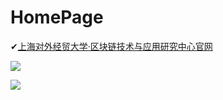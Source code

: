 # HomePage
   
✔[上海对外经贸大学·区块链技术与应用研究中心官网](https://suibe.net/)  

![](https://xiaoyue-blog.oss-cn-hangzhou.aliyuncs.com/stu_fabric_1/demo.png)  
  
![](https://xiaoyue-blog.oss-cn-hangzhou.aliyuncs.com/stu_fabric_1/demo2.png)